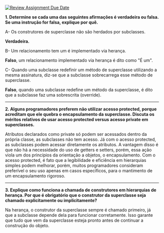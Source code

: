 [![Review Assignment Due Date](https://classroom.github.com/assets/deadline-readme-button-22041afd0340ce965d47ae6ef1cefeee28c7c493a6346c4f15d667ab976d596c.svg)](https://classroom.github.com/a/ybM3WQNb)

**1. Determine se cada uma das seguintes afirmações é verdadeira ou falsa. Se uma instrução for falsa, explique por quê.**

A- Os construtores de superclasse não são herdados por subclasses.

**Verdadeira.**

B- Um relacionamento tem um é implementado via herança.

**Falso**, um relacionamento implementado via herança é dito como "É um".

C- Quando uma subclasse redefinir um método de superclasse utilizando a mesma assinatura, diz-se que a subclasse sobrecarrega esse método de superclasse.

**Falso**, quando uma subclasse redefine um método da superclasse, é dito que a subclasse faz uma sobrescrita (override).

---
**2. Alguns programadores preferem não utilizar acesso protected, porque acreditam que ele quebra o encapsulamento da superclasse. Discuta os méritos relativos de usar acesso protected versus acesso private em superclasses.**

Atributos declarados como private só podem ser acessados dentro da própria classe, as subclasses não tem acesso.
Já com o acesso protected, as subclasses podem acessar diretamente os atributos. A vantagem disso é que não há a necessidade do uso de getters e setters, porém, essa ação viola um dos princípios da orientação a objetos, o encapsulamento.
Com o acesso protected, é fato que a legibilidade e eficiência em hierarquias simples podem melhorar, porém, muitos programadores consideram preferível o seu uso apenas em casos específicos, para o mantimento de um encapsulamento rigoroso.

---

**3. Explique como funciona a chamada de construtores em hierarquias de herança. Por que é obrigatório que o construtor da superclasse seja chamado explicitamente ou implicitamente?**

Na herança, o construtor da superclasse sempre é chamado primeiro, já que a subclasse depende dela para funcionar corretamente.
Isso garante que tudo que vem da superclasse esteja pronto antes de continuar a construção do objeto.




